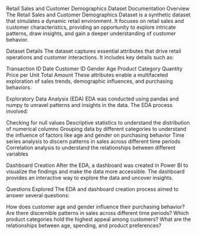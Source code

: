 Retail Sales and Customer Demographics Dataset Documentation
Overview
The Retail Sales and Customer Demographics Dataset is a synthetic dataset that simulates a dynamic retail environment. It focuses on retail sales and customer characteristics, providing an opportunity to explore intricate patterns, draw insights, and gain a deeper understanding of customer behavior.

Dataset Details
The dataset captures essential attributes that drive retail operations and customer interactions. It includes key details such as:

Transaction ID
Date
Customer ID
Gender
Age
Product Category
Quantity
Price per Unit
Total Amount
These attributes enable a multifaceted exploration of sales trends, demographic influences, and purchasing behaviors.

Exploratory Data Analysis (EDA)
EDA was conducted using pandas and numpy to unravel patterns and insights in the data. The EDA process involved:

Checking for null values
Descriptive statistics to understand the distribution of numerical columns
Grouping data by different categories to understand the influence of factors like age and gender on purchasing behavior
Time series analysis to discern patterns in sales across different time periods
Correlation analysis to understand the relationships between different variables

Dashboard Creation
After the EDA, a dashboard was created in Power BI to visualize the findings and make the data more accessible. The dashboard provides an interactive way to explore the data and uncover insights.

Questions Explored
The EDA and dashboard creation process aimed to answer several questions:

How does customer age and gender influence their purchasing behavior?
Are there discernible patterns in sales across different time periods?
Which product categories hold the highest appeal among customers?
What are the relationships between age, spending, and product preferences?

